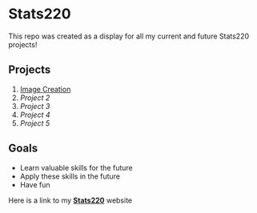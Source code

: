 # Stats220

This repo was created as a display for all my current and future Stats220 projects!

## Projects
1. [Image Creation](https://github.com/jcha919/stats220/blob/main/index.html)
2. *Project 2*
3. *Project 3*
4. *Project 4*
5. *Project 5*

## Goals
- Learn valuable skills for the future
- Apply these skills in the future
- Have fun

Here is a link to my **[Stats220](https://jcha919.github.io/stats220/)** website

